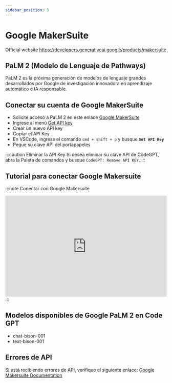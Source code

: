 ```yaml
---
sidebar_position: 5
---
```


# Google MakerSuite
Official website https://developers.generativeai.google/products/makersuite

## PaLM 2 (Modelo de Lenguaje de Pathways) 
PaLM 2 es la próxima generación de modelos de lenguaje grandes desarrollados por Google de investigación innovadora en aprendizaje automático e IA responsable.

## Conectar su cuenta de Google MakerSuite
- Solicite acceso a PaLM 2 en este enlace [Google MakerSuite](https://makersuite.google.com/)
- Ingrese al menú [Get API key](https://makersuite.google.com/app/apikey)
- Crear un nuevo API key
- Copiar el API Key
- En VSCode, ingrese el comando ```cmd + shift + p``` y busque **`Set API Key`**
- Pegue su clave API del portapapeles

:::caution Eliminar la API Key 
Si desea eliminar su clave API de CodeGPT, abra la Paleta de comandos y busque `CodeGPT: Remove API KEY`.
:::

## Tutorial para conectar Google Makersuite
:::note Conectar con Google Makersuite
<iframe width="100%" height="315" src="https://www.youtube.com/embed/1u8rIO7UEjs?si=t4OTbGmyeOEVE-PB" title="YouTube video player" frameborder="0" allow="accelerometer; autoplay; clipboard-write; encrypted-media; gyroscope; picture-in-picture; web-share" allowfullscreen></iframe>
:::

## Modelos disponibles de Google PaLM 2 en Code GPT
- chat-bison-001
- text-bison-001

## Errores de API
Si está recibiendo errores de API, verifique el siguiente enlace: [Google Makersuite Documentation](https://developers.generativeai.google/api/rest/generativelanguage)